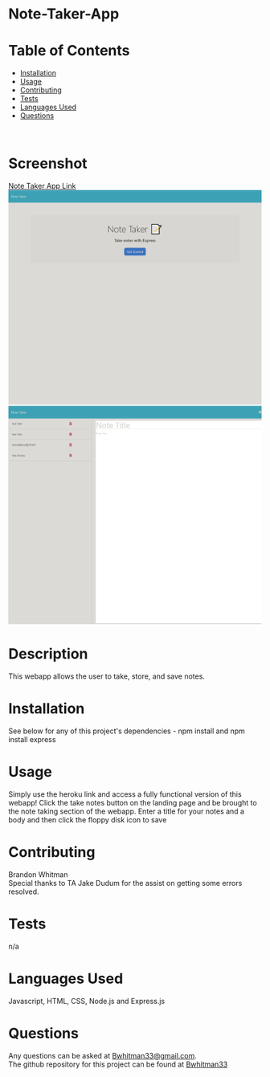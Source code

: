 # Note-Taker-App

 # Table of Contents
  - [Installation](#installation)
  - [Usage](#usage)
  - [Contributing](#contributing)
  - [Tests](#tests)
  - [Languages Used](#languages)
  - [Questions](#questions)
  <br>

  # Screenshot 
<a href="https://note-taking-webapp.herokuapp.com/"> Note Taker App Link </a>
<br>
<img src="assets\screenshots\note-taking-webapp1.png">
<br>
<img src="assets\screenshots\note-taking-webapp2.png">

  # Description
  This webapp allows the user to take, store, and save notes.
  <br>

  # Installation
  See below for any of this project's dependencies - 
  npm install and npm install express
  <br>

  # Usage
  Simply use the heroku link and access a fully functional version of this webapp! Click the take notes button on the landing page and be brought to the note taking section of the webapp. Enter a title for your notes and a body and then click the floppy disk icon to save
  <br>

  # Contributing
  Brandon Whitman 
  <br>
  Special thanks to TA Jake Dudum for the assist on getting some errors resolved. 
  <br>

  # Tests
  n/a
  <br>

  # Languages Used
  Javascript, HTML, CSS, Node.js and Express.js
  <br>

  # Questions
  Any questions can be asked at Bwhitman33@gmail.com. 
  <br> 
  The github repository for this project can be found at [Bwhitman33](https://github.com/Bwhitman33/Note-Taker-App/tree/main)